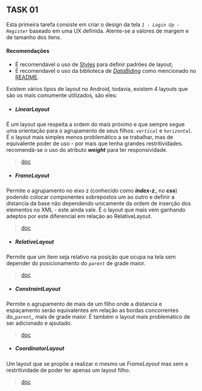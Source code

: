 ## TASK 01

Esta primeira tarefa consiste em criar o design da tela _`1 - Login Up - Register`_ baseado em uma UX definida. Atente-se a valores de margem e de tamanho dos itens. 

#### Recomendações
- É recomendável o uso de [Styles](https://developer.android.com/guide/topics/ui/look-and-feel/themes) para definir padrões de layout;
- É recomendavel o uso da biblioteca de _[DataBiding](https://developer.android.com/topic/libraries/data-binding#java)_ como mencionado no [README]().

Existem vários tipos de layout no Android, todavia, existem 4 layouts que são os mais comumente utilizados, são eles:

- ##### LinearLayout
É um layout que respeita a ordem do mais próximo e que sempre segue uma orientação para o agrupamento de seus filhos: _`vertical`_ e _`horizontal`_. É o layout mais simples menos problemático a se trabalhar, 
mas de equivalente poder de uso - por mais que tenha grandes restritividades. recomendá-se o uso do atributo _**weight**_ para ter responsividade.

> [doc](https://developer.android.com/reference/android/widget/LinearLayout)

- ##### FrameLayout
Permite o agrupamento no eixo z (conhecido como _**index-z**__ no **css**) podendo colocar componentes sobrepostos um ao outro e definir a distancia da base não dependendo unicamente da ordem de 
inserção dos elementos no XML - este ainda vale. É o layout que mais vem ganhando adeptos por este diferencial em relação ao RelativeLayout.

> [doc](https://developer.android.com/reference/android/widget/FrameLayout)

- ##### RelativeLayout 
Permite que um item seja relativo na posição que ocupa na tela sem depender do posicionamento do _`parent`_ de grade maior.

> [doc](https://developer.android.com/guide/topics/ui/layout/relative)

- ##### ConstraintLayout
Permite o agrupamento de mais de um filho onde a distancia e espaçamento serão equivalentes em relação as bordas concorrentes do_`parent`_ mais de grade maior. 
É também o layout mais problemático de ser adicionado e ajsutado. 

> [doc](https://developer.android.com/reference/androidx/constraintlayout/widget/ConstraintLayout)

- ##### CoordinatorLayout
Um layout que se propõe a realizar o mesmo ue _FrameLayout_ mas sem a restritividade de poder ter apenas um layout filho. 

> [doc](https://developer.android.com/jetpack/androidx/releases/coordinatorlayout)
